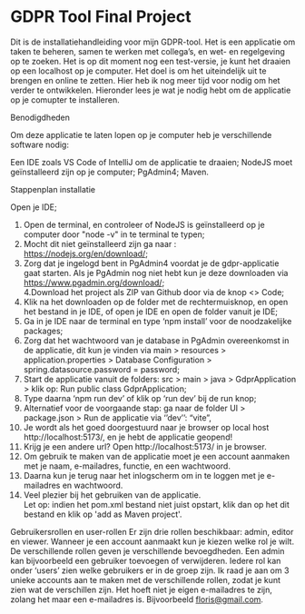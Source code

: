 # GDPR Tool Final Project
  Dit is de installatiehandleiding voor mijn GDPR-tool. Het is een applicatie om taken te beheren, samen te werken met collega’s, en wet- en regelgeving op te zoeken. Het is op dit moment nog een test-versie, je   kunt het draaien op een localhost op je computer. Het doel is om het uiteindelijk uit te brengen en online te zetten. Hier heb ik nog meer tijd voor nodig om het verder te ontwikkelen. Hieronder lees je wat je nodig hebt om de applicatie op je comupter te installeren.

Benodigdheden

Om deze applicatie te laten lopen op je computer heb je verschillende software nodig:

Een IDE zoals VS Code of IntelliJ om de applicatie te draaien;
NodeJS moet geïnstalleerd zijn op je computer;
PgAdmin4;
Maven.

Stappenplan installatie

 Open je IDE;
 1. Open de terminal, en controleer of NodeJS is geïnstalleerd op je computer door "node -v" in te terminal te typen;  
 2. Mocht dit niet geïnstalleerd zijn ga naar : https://nodejs.org/en/download/;  
 3. Zorg dat je ingelogd bent in PgAdmin4 voordat je de gdpr-applicatie gaat starten. Als je PgAdmin nog niet hebt kun je deze downloaden via https://www.pgadmin.org/download/;  
4.Download het project als ZIP van Github door via de knop <> Code;  
 5. Klik na het downloaden op de folder met de rechtermuisknop, en open het bestand in je IDE, of open je IDE en open de folder vanuit je IDE;  
  6. Ga in je IDE naar de terminal en type ‘npm install’ voor de noodzakelijke packages;  
  7. Zorg dat het wachtwoord van je database in PgAdmin overeenkomst in de applicatie, dit kun je vinden via main > resources > application.properties > Database Configuration > spring.datasource.password = password;  
  8. Start de applicatie vanuit de folders: src > main > java > GdprApplication > klik op: Run public class GdprApplication;  
  9. Type daarna ‘npm run dev’ of klik op ‘run dev’ bij de run knop;  
  10. Alternatief voor de voorgaande stap: ga naar de folder UI > package.json > Run de applicatie via ‘’dev’’: “vite”,  
11. Je wordt als het goed doorgestuurd naar je browser op local host http://localhost:5173/, en je hebt de applicatie geopend!  
12. Krijg je een andere url? Open http://localhost:5173/ in je browser.  
13. Om gebruik te maken van de applicatie moet je een account aanmaken met je naam, e-mailadres, functie, en een wachtwoord.  
14. Daarna kun je terug naar het inlogscherm om in te loggen met je e-mailadres en wachtwoord.  
15. Veel plezier bij het gebruiken van de applicatie.  
Let op: indien het pom.xml bestand niet juist opstart, klik dan op het dit bestand en klik op 'add as Maven project'.  

Gebruikersrollen en user-rollen Er zijn drie rollen beschikbaar: admin, editor en viewer. Wanneer je een account aanmaakt kun je kiezen welke rol je wilt. De verschillende rollen geven je verschillende bevoegdheden. Een admin kan bijvoorbeeld een gebruiker toevoegen of verwijderen. Iedere rol kan onder ‘users’ zien welke gebruikers er in de groep zijn. Ik raad je aan om 3 unieke accounts aan te maken met de verschillende rollen, zodat je kunt zien wat de verschillen zijn. Het hoeft niet je eigen e-mailadres te zijn, zolang het maar een e-mailadres is. Bijvoorbeeld floris@gmail.com.

